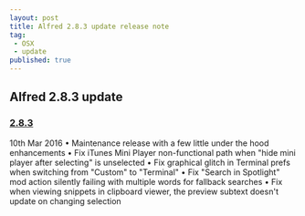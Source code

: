 ```yaml
---
layout: post
title: Alfred 2.8.3 update release note
tag:
 - OSX
 - update
published: true
---
```

## Alfred 2.8.3 update

### [2.8.3](https://www.alfredapp.com/changelog/#2.8.3)
10th Mar 2016
 •	Maintenance release with a few little under the hood enhancements
 •	Fix iTunes Mini Player non-functional path when "hide mini player after selecting" is unselected
 •	Fix graphical glitch in Terminal prefs when switching from "Custom" to "Terminal"
 •	Fix "Search in Spotlight" mod action silently failing with multiple words for fallback searches
 •	Fix when viewing snippets in clipboard viewer, the preview subtext doesn't update on changing selection